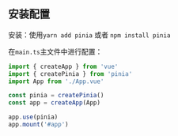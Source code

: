 ## 安装配置

安装：使用`yarn add pinia` 或者 `npm install pinia`

在`main.ts`主文件中进行配置：

```ts
import { createApp } from 'vue'
import { createPinia } from 'pinia'
import App from './App.vue'

const pinia = createPinia()
const app = createApp(App)

app.use(pinia)
app.mount('#app')
```

